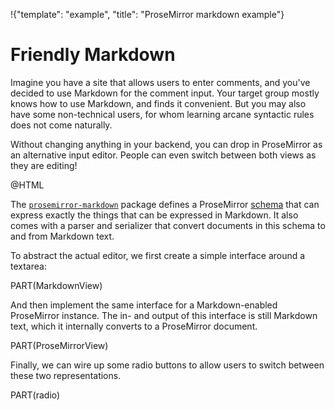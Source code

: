 !{"template": "example", "title": "ProseMirror markdown example"}

# Friendly Markdown

Imagine you have a site that allows users to enter comments, and
you've decided to use Markdown for the comment input. Your target
group mostly knows how to use Markdown, and finds it convenient. But
you may also have some non-technical users, for whom learning arcane
syntactic rules does not come naturally.

Without changing anything in your backend, you can drop in
ProseMirror as an alternative input editor. People can even switch
between both views as they are editing!

@HTML

The
[`prosemirror-markdown`](https://github.com/prosemirror/prosemirror-markdown)
package defines a ProseMirror [schema](/doc/guide/#schema) that can
express exactly the things that can be expressed in Markdown. It also
comes with a parser and serializer that convert documents in this
schema to and from Markdown text.

To abstract the actual editor, we first create a simple interface
around a textarea:

PART(MarkdownView)

And then implement the same interface for a Markdown-enabled
ProseMirror instance. The in- and output of this interface is still
Markdown text, which it internally converts to a ProseMirror document.

PART(ProseMirrorView)

Finally, we can wire up some radio buttons to allow users to switch
between these two representations.

PART(radio)
